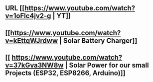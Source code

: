 ## URL [[https://www.youtube.com/watch?v=1oFlc4jv2-g | YT]]
## [[https://www.youtube.com/watch?v=kEttqWJrdww |  Solar Battery Charger]]
## [[ https://www.youtube.com/watch?v=37kGva3NW8w |  Solar Power for our small Projects (ESP32, ESP8266, Arduino)]]
